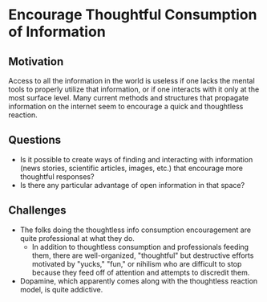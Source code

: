 # Encourage Thoughtful Consumption of Information

## Motivation

Access to all the information in the world is useless if one lacks the mental
tools to properly utilize that information, or if one interacts with it only at
the most surface level.  Many current methods and structures that propagate
information on the internet seem to encourage a quick and thoughtless reaction.

## Questions

- Is it possible to create ways of finding and interacting with information
  (news stories, scientific articles, images, etc.) that encourage more
  thoughtful responses?
- Is there any particular advantage of open information in that space?

## Challenges
- The folks doing the thoughtless info consumption encouragement are quite
  professional at what they do.
  - In addition to thoughtless consumption and professionals feeding them, there are well-organized, "thoughtful" but destructive efforts motivated by "yucks," "fun," or nihilism who are difficult to stop because they feed off of attention and attempts to discredit them.
- Dopamine, which apparently comes along with the thoughtless reaction model,
  is quite addictive.
